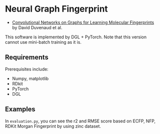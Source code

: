 # Neural Graph Fingerprint
* [Convolutional Networks on Graphs for Learning Molecular Fingerprints](https://arxiv.org/pdf/1509.09292.pdf)
 by David Duvenaud et al.
 
 This software is implemented by DGL + PyTorch. Note that this version cannot use mini-batch training as it is.
 
## Requirements
Prerequisites include:

* Numpy, matplotlib
* RDkit
* PyTorch
* DGL

## Examples
In `evaluation.py`, you can see the r2 and RMSE score based on ECFP, NFP, RDKit Morgan Fingerprint by using zinc dataset.
